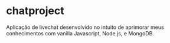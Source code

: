 # chatproject

Aplicação de livechat desenvolvido no intuito de aprimorar meus conhecimentos com vanilla Javascript, Node.js, e MongoDB.

